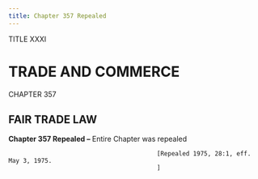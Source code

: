 ```yaml
---
title: Chapter 357 Repealed
---
```


TITLE XXXI
                                             
TRADE AND COMMERCE
==================

CHAPTER 357
                                             
FAIR TRADE LAW
--------------

**Chapter 357 Repealed –** Entire Chapter was repealed


                                             [Repealed 1975, 28:1, eff. May 3, 1975.
                                             ]
